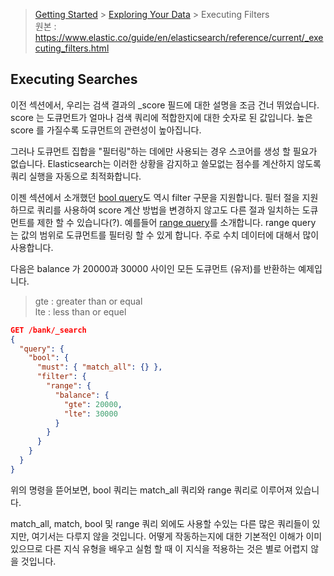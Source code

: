 > [Getting Started](https://github.com/sungjunyoung/elasticsearch_doc_ko/tree/master/1.%20Getting%20Started) > [Exploring Your Data](https://github.com/sungjunyoung/elasticsearch_doc_ko/tree/master/1.%20Getting%20Started/5.%20Exploring%20Your%20Data) > Executing Filters  
> 원본 : https://www.elastic.co/guide/en/elasticsearch/reference/current/_executing_filters.html

## Executing Searches

이전 섹션에서, 우리는 검색 결과의 \_score 필드에 대한 설명을 조금 건너 뛰었습니다. score 는 도큐먼트가 얼마나 검색 쿼리에 적합한지에 대한 숫자로 된 값입니다. 높은 score 를 가질수록 도큐먼트의 관련성이 높아집니다.

그러나 도큐먼트 집합을 "필터링"하는 데에만 사용되는 경우 스코어를 생성 할 필요가 없습니다. Elasticsearch는 이러한 상황을 감지하고 쓸모없는 점수를 계산하지 않도록 쿼리 실행을 자동으로 최적화합니다.

이젠 섹션에서 소개했던 [bool query](https://www.elastic.co/guide/en/elasticsearch/reference/current/query-dsl-bool-query.html)도 역시 filter 구문을 지원합니다. 필터 절을 지원하므로 쿼리를 사용하여 score 계산 방법을 변경하지 않고도 다른 절과 일치하는 도큐먼트를 제한 할 수 있습니다(?). 예를들어 [range query](https://www.elastic.co/guide/en/elasticsearch/reference/current/query-dsl-range-query.html)를 소개합니다. range query 는 값의 범위로 도큐먼트를 필터링 할 수 있게 합니다. 주로 수치 데이터에 대해서 많이 사용합니다.

다음은 balance 가 20000과 30000 사이인 모든 도큐먼트 (유저)를 반환하는 예제입니다.  
> gte : greater than or equal  
> lte : less than or equel

```json
GET /bank/_search
{
  "query": {
    "bool": {
      "must": { "match_all": {} },
      "filter": {
        "range": {
          "balance": {
            "gte": 20000,
            "lte": 30000
          }
        }
      }
    }
  }
}
```
위의 명령을 뜯어보면, bool 쿼리는 match_all 쿼리와 range 쿼리로 이루어져 있습니다.

match_all, match, bool 및 range 쿼리 외에도 사용할 수있는 다른 많은 쿼리들이 있지만, 여기서는 다루지 않을 것입니다. 어떻게 작동하는지에 대한 기본적인 이해가 이미 있으므로 다른 지식 유형을 배우고 실험 할 때 이 지식을 적용하는 것은 별로 어렵지 않을 것입니다.
